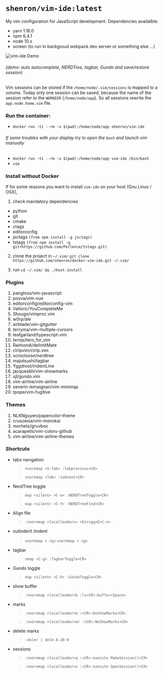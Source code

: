 # `shenron/vim-ide:latest`

My vim configuration for JavaScript development. Dependencies availalble:
- yarn 1.16.0
- npm 6.4.1
- node 10.x
- screen (to run in backgroud webpack dev server or something else ...)

![vim-ide Demo](https://i.imgur.com/3y1jq8A.gif)
###### (demo: auto autocomplete, NERDTree, tagbar, Gundo and save/restore session)
 
Vim sessions can be stored if the `/home/node/.vim/sessions` is mapped to a volume.
Today only one session can be saved, because the name of the session refer to the `WORKDIR` (`/home/node/app`).
So all sessions rewrite the `app.node.home.vim` file.

 ### Run the container:
  - `docker run -ti --rm -v $(pwd):/home/node/app shenron/vim-ide`

######  If some troubles with your display try to open the `bash` and launch vim manually 
 - `docker run -ti --rm -v $(pwd):/home/node/app vim-ide /bin/bash`  
 - `vim`

### Install without Docker
If for some reasons you want to install `vim-ide` on your host (Gnu Linux / OSX), 

1. check mandatory dependencies
- python
- git
- cmake
- ctags
- editorconfig
- jsctags `(from npm install -g jsctags)`
- tstags `(from npm install -g git+https://github.com/Perlence/tstags.git)`

2. clone the project in `~/.vim/`
`git clone https://github.com/shenron/docker-vim-ide.git ~/.vim/`

3. run `cd ~/.vim/ && ./host-install`


 ### Plugins
1. pangloss/vim-javascript
2. posva/vim-vue
3. editorconfig/editorconfig-vim
4. Valloric/YouCompleteMe
5. Shougo/vimproc.vim
6. w0rp/ale
7. airblade/vim-gitgutter
8. terryma/vim-multiple-cursors
9. leafgarland/typescript-vim
10. ternjs/tern_for_vim
11. Raimondi/delimitMate
12. ctrlpvim/ctrlp.vim
13. scrooloose/nerdtree
14. majutsushi/tagbar
15. Yggdroot/indentLine
16. jacquesbh/vim-showmarks
17. sjl/gundo.vim
18. vim-airline/vim-airline
19. severin-lemaignan/vim-minimap
20. tpope/vim-fugitive


### Themes
1. NLKNguyen/papercolor-theme
2. crusoexia/vim-monokai
3. morhetz/gruvbox
4. acarapetis/vim-colors-github
5. vim-airline/vim-airline-themes

### Shortcuts
- tabs navigation
  > `nnoremap <S-Tab> :tabprevious<CR>`

  > `nnoremap <Tab> :tabnext<CR>`

- NerdTree toggle
  > `map <silent> <C-o> :NERDTreeToggle<CR>`

  > `map <silent> <C-f> :NERDTreeFind<CR>`

- Align file
  > `:nnoremap <localleader>= <Esc>gg=G<C-o>`

- outindent /indent
  > `vnoremap < <gv` 
  > `vnoremap > >gv`

- tagbar
  > `nmap <C-g> :TagbarToggle<CR>`

- Gundo toggle
  > `map <silent> <C-h> :GundoToggle<CR>`

- show buffer
  > `:nnoremap <localleader>b :ls<CR>:buffer<Space>`

- marks
  > `:nnoremap <localleader>m :<CR>:DoShowMarks<CR>`

  > `:nnoremap <localleader>m! :<CR>:NoShowMarks<CR>`

- delete marks
  > `:delm! | delm A-Z0-9`

- sessions
  > `:nnoremap <localleader>q :<CR>:execute MakeSession()<CR>`

  > `:nnoremap <localleader>o :<CR>:execute OpenSession()<CR>`
